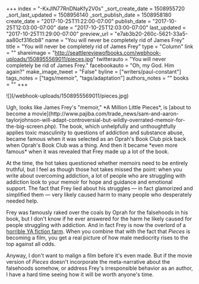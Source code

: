 +++
index = "-KxJlN77RnDNaKfy2V0s"
_sort_create_date = 1508955720
_sort_last_updated = 1508956140
_sort_publish_date = 1508958180
create_date = "2017-10-25T11:22:00-07:00"
publish_date = "2017-10-25T12:03:00-07:00"
date = "2017-10-25T12:03:00-07:00"
last_updated = "2017-10-25T11:29:00-07:00"
preview_url = "e7ab3b20-260c-5621-33a5-aa80cf316cb8"
name = "You will never be completely rid of James Frey"
title = "You will never be completely rid of James Frey"
type = "Column"
link = ""
shareimage = "http://seattlereviewofbooks.com/webhook-uploads/1508955569011/pieces.jpg"
twitterauto = "You will never completely be rid of James Frey."
facebookauto = "Oh, my God. Him again?"
make_image_tweet = "False"
byline = ["writers/paul-constant"]
tags_notes = ["tags/memoir", "tags/adaptation"]
authors_notes = ""
books = ""
+++
<p class="image-left">![](/webhook-uploads/1508955569011/pieces.jpg)</p>

<p class="noindent">Ugh, looks like James Frey's "memoir," *A Million Little Pieces*, is [about to become a movie](http://www.pajiba.com/trade_news/sam-and-aaron-taylorjohnson-will-adapt-controversial-but-wildly-overrated-memoir-for-the-big-screen.php). The book, which unhelpfully and unthoughtfully applies toxic masculinity to questions of addiction and substance abuse, became famous when it was selected as an Oprah's Book Club pick back when Oprah's Book Club was a thing. And then it became *even more famous* when it was revealed that Frey made up a lot of the book.</p>

At the time, the hot takes questioned whether memoirs need to be entirely truthful, but I feel as though those hot takes missed the point: when you write about overcoming addiction, a lot of people who are struggling with addiction look to your memoir for hope and guidance and emotional support. The fact that Frey lied about his struggles — in fact glamorized and simplified them — very likely caused harm to many people who desperately needed help. 

Frey was famously raked over the coals by Oprah for the falsehoods in his book, but I don't know if he ever answered for the harm he likely caused for people struggling with addiction. And in fact Frey is now the overlord of a [horrible YA fiction farm](http://nymag.com/arts/books/features/69474/). When you combine that with the fact that *Pieces* is becoming a film, you get a real picture of how male mediocrity rises to the top against all odds.

Anyway, I don't want to malign a film before it's even made. But if the movie version of *Pieces* doesn't incorporate the meta-narrative about the falsehoods somehow, or address Frey's irresponsible behavior as an author, I have a hard time seeing how it will be worth anyone's time.